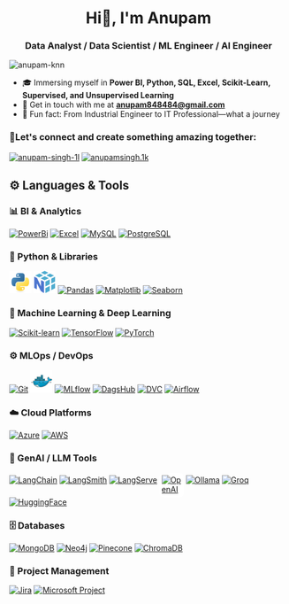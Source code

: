 <h1 align="center">Hi👋, I'm Anupam</h1>
<h3 align="center">Data Analyst / Data Scientist / ML Engineer / AI Engineer</h3>

<p align="left"> <img src="https://komarev.com/ghpvc/?username=AnupamKNN&label=Profile%20views&color=blue&style=plactic" alt="anupam-knn" /></p>

- 🎓 Immersing myself in **Power BI, Python, SQL, Excel, Scikit-Learn, Supervised, and Unsupervised Learning**
- 📧 Get in touch with me at **anupam848484@gmail.com**
- 💼 Fun fact: From Industrial Engineer to IT Professional—what a journey

<h3 align="left">🌟Let's connect and create something amazing together:</h3>
<p align="left">
<a href="https://www.linkedin.com/in/anupam-singh-1l" target="blank"><img align="center" src="https://raw.githubusercontent.com/rahuldkjain/github-profile-readme-generator/master/src/images/icons/Social/linked-in-alt.svg" alt="anupam-singh-1l" height="30" width="40" /></a>
<a href="https://www.instagram.com/anupamsingh.1k" target="blank"><img align="center" src="https://raw.githubusercontent.com/rahuldkjain/github-profile-readme-generator/master/src/images/icons/Social/instagram.svg" alt="anupamsingh.1k" height="30" width="40" /></a>
</p>

<h2 align="left">⚙️ Languages & Tools</h2>

<!-- 🟡 BI & Analytics -->
<h3>📊 BI & Analytics</h3>
<p align="left">
  <a href="https://powerbi.microsoft.com/en-au/" target="_blank"><img src="https://uxwing.com/wp-content/themes/uxwing/download/brands-and-social-media/power-bi-icon.png" alt="PowerBi" width="40" height="40"/></a>
  <a href="https://www.microsoft.com/en-in/microsoft-365/excel" target="_blank"><img src="https://upload.wikimedia.org/wikipedia/commons/thumb/3/34/Microsoft_Office_Excel_%282019%E2%80%93present%29.svg/826px-Microsoft_Office_Excel_%282019%E2%80%93present%29.svg.png" alt="Excel" width="40" height="40"/></a>
  <a href="https://www.mysql.com/" target="_blank"><img src="https://encrypted-tbn0.gstatic.com/images?q=tbn:ANd9GcSFNjSJcG5KsqRqavcwRQJ9iYO1511ugRc7Og&sg" alt="MySQL" width="40" height="40"/></a>
  <a href="https://www.postgresql.org/" target="_blank">
    <img src="https://encrypted-tbn0.gstatic.com/images?q=tbn:ANd9GcSHhYIgLQICyLdxxt1uEcA4mTUM8-kNrMMMQA&s" alt="PostgreSQL" width="40" height="40"/>
  </a>
</p>

<!-- 🐍 Python & Libraries -->
<h3>🐍 Python & Libraries</h3>
<p align="left">
  <a href="https://www.python.org/" target="_blank"><img src="https://raw.githubusercontent.com/devicons/devicon/master/icons/python/python-original.svg" alt="Python" width="40" height="40"/></a>
  <a href="https://numpy.org/" target="_blank"><img src="https://raw.githubusercontent.com/devicons/devicon/master/icons/numpy/numpy-original.svg" alt="NumPy" width="40" height="40"/></a>
  <a href="https://pandas.pydata.org/" target="_blank"><img src="https://encrypted-tbn0.gstatic.com/images?q=tbn:ANd9GcTCpCB6Du8H6Lrm5WIbDcdW59uqoSiL-eeTlw&s" alt="Pandas" width="40" height="40"/></a>
  <a href="https://matplotlib.org/" target="_blank"><img src="https://upload.wikimedia.org/wikipedia/commons/8/84/Matplotlib_icon.svg" alt="Matplotlib" width="40" height="40"/></a>
  <a href="https://seaborn.pydata.org/" target="_blank"><img src="https://user-images.githubusercontent.com/315810/92159303-30d41100-edfb-11ea-8107-1c5352202571.png" alt="Seaborn" width="40" height="40"/></a>
</p>

<!-- 🤖 Machine Learning / Deep Learning -->
<h3>🤖 Machine Learning & Deep Learning</h3>
<p align="left">
  <a href="https://scikit-learn.org/" target="_blank"><img src="https://upload.wikimedia.org/wikipedia/commons/0/05/Scikit_learn_logo_small.svg" alt="Scikit-learn" width="40" height="40"/></a>
  <a href="https://www.tensorflow.org/" target="_blank"><img src="https://www.vectorlogo.zone/logos/tensorflow/tensorflow-icon.svg" alt="TensorFlow" width="40" height="40"/></a>
  <a href="https://pytorch.org/" target="_blank"><img src="https://www.vectorlogo.zone/logos/pytorch/pytorch-icon.svg" alt="PyTorch" width="40" height="40"/></a>
</p>

<!-- ⚙️ MLOps / DevOps -->
<h3>⚙️ MLOps / DevOps</h3>
<p align="left">
  <a href="https://git-scm.com/" target="_blank"><img src="https://www.vectorlogo.zone/logos/git-scm/git-scm-icon.svg" alt="Git" width="40" height="40"/></a>
  <a href="https://www.docker.com/" target="_blank"><img src="https://raw.githubusercontent.com/devicons/devicon/master/icons/docker/docker-original.svg" alt="Docker" width="40" height="40"/></a>
  <a href="https://mlflow.org/" target="_blank"><img src="https://avatars.githubusercontent.com/u/45141633?s=200&v=4" alt="MLflow" width="40" height="40"/></a>
  <a href="https://dagshub.com/" target="_blank"><img src="https://images.g2crowd.com/uploads/product/image/large_detail/large_detail_8889747f9ea0a5faba9134a064fbed22/dagshub.png" alt="DagsHub" width="40" height="40"/></a>
  <a href="https://dvc.org/" target="_blank"><img src="https://encrypted-tbn0.gstatic.com/images?q=tbn:ANd9GcQPO2FcUQtN6rkIy1-aHkxGmJ6D-v7jy3ozew&s" alt="DVC" width="40" height="40"/></a>
  <a href="https://airflow.apache.org/" target="_blank"><img src="https://airflow.apache.org/images/airflow_dark_bg.png" alt="Airflow" width="40" height="40"/></a>
</p>

<!-- ☁️ Cloud Platforms -->
<h3>☁️ Cloud Platforms</h3>
<p align="left">
  <a href="https://azure.microsoft.com/" target="_blank"><img src="https://upload.wikimedia.org/wikipedia/commons/f/fa/Microsoft_Azure.svg" alt="Azure" width="40" height="40"/></a>
  <a href="https://aws.amazon.com/" target="_blank"><img src="https://upload.wikimedia.org/wikipedia/commons/9/93/Amazon_Web_Services_Logo.svg" alt="AWS" width="40" height="40"/></a>
</p>

<!-- 🧠 GenAI / LLM Tools -->
<h3>🧠 GenAI / LLM Tools</h3>
<p align="left">
  <a href="https://www.langchain.com/" target="_blank"><img src="https://avatars.githubusercontent.com/u/126733545?s=200&v=4" alt="LangChain" width="40" height="40"/></a>
  <a href="https://docs.smith.langchain.com/" target="_blank"><img src="https://smith.langchain.com/favicon.ico" alt="LangSmith" width="40" height="40"/></a>
  <a href="https://github.com/langchain-ai/langserve" target="_blank"><img src="https://avatars.githubusercontent.com/u/126733545?s=200&v=4" alt="LangServe" width="40" height="40"/></a>
  <a href="https://openai.com/" target="_blank" style="display:inline-flex; align-items:center; justify-content:center; background-color:white; border-radius:8px; padding:4px;">
    <img src="https://static.vecteezy.com/system/resources/previews/022/227/364/non_2x/openai-chatgpt-logo-icon-free-png.png" alt="OpenAI" width="36" height="36"/>
  </a>
  <a href="https://ollama.ai/" target="_blank"><img src="https://encrypted-tbn0.gstatic.com/images?q=tbn:ANd9GcTCnTSM4MHExKgIkfUheyQ04byO32OaUXmQVg&s4" alt="Ollama" width="40" height="40"/></a>
  <a href="https://groq.com/" target="_blank"><img src="https://encrypted-tbn0.gstatic.com/images?q=tbn:ANd9GcTnze6t-thGVKlIKNKF9zeiTfaoxLdYdVzX0g&s" alt="Groq" width="40" height="40"/></a>
  <a href="https://huggingface.co/" target="_blank"><img src="https://huggingface.co/front/assets/huggingface_logo-noborder.svg" alt="HuggingFace" width="40" height="40"/></a>
</p>

<!-- 🗄️ Databases -->
<h3>🗄️ Databases</h3>
<p align="left">
  <a href="https://www.mongodb.com/" target="_blank"><img src="https://www.svgrepo.com/show/331488/mongodb.svg" alt="MongoDB" width="40" height="40"/></a>
  <a href="https://neo4j.com/" target="_blank"><img src="https://encrypted-tbn0.gstatic.com/images?q=tbn:ANd9GcTmOZuTqPb6LhxyTyEUio8xxNxspa0gm-NncQ&s" alt="Neo4j" width="40" height="40"/></a>
  <a href="https://www.pinecone.io/" target="_blank"><img src="https://cdn.prod.website-files.com/63daf1fa1abcbc5e7969d7c9/641e0cf34bb664fa0044863d_pinecone-fav.webp" alt="Pinecone" width="40" height="40"/></a>
  <a href="https://www.trychroma.com/" target="_blank"><img src="https://brandlogos.net/wp-content/uploads/2025/06/chroma-logo_brandlogos.net_1z1qk-512x339.png" alt="ChromaDB" width="40" height="40"/></a>
</p>

<!-- 🧭 Project Management -->
<h3>🧭 Project Management</h3>
<p align="left">
  <a href="https://www.atlassian.com/software/jira" target="_blank"><img src="https://cdn.worldvectorlogo.com/logos/jira-1.svg" alt="Jira" width="40" height="40"/></a>
  <a href="https://www.microsoft.com/en-us/microsoft-365/project" target="_blank"><img src="https://cdn-icons-png.flaticon.com/512/888/888867.png" alt="Microsoft Project" width="40" height="40"/></a>
</p>
